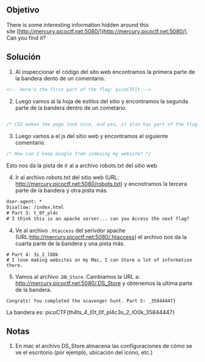 ## Objetivo
There is some interesting information hidden around this site [http://mercury.picoctf.net:5080/](http://mercury.picoctf.net:5080/). Can you find it?

## Solución
1. Al inspeccionar el código del sito web encontramos la primera parte de la bandera dento de un comentario. 
``` html
<!-- Here's the first part of the flag: picoCTF{t -->
```
2. Luego vamos al la hoja de estilos del sitio y encontramos la segunda parte de la bandera dentro de un cometario.
``` css
  
/* CSS makes the page look nice, and yes, it also has part of the flag. Here's part 2: h4ts_4_l0 */

```

3. Luego vamos a el js del sitio web y encontramos el siguiente comentario.
``` js
/* How can I keep Google from indexing my website? */
```
Esto nos da la pista de ir al a archivo robots.txt del sitio web

4. Ir al archivo robots.txt del sitio web (URL: http://mercury.picoctf.net:5080/robots.txt) y encnotramos la tercera parte de la bandera y otra pista más.
``` txt
User-agent: *
Disallow: /index.html
# Part 3: t_0f_pl4c
# I think this is an apache server... can you Access the next flag?
```

4. Ve al archivo `.htaccess` del serivdor apache (URL:http://mercury.picoctf.net:5080/.htaccess)
el archivo nos da la cuarta parte de la bandera y una pista más.
``` .htaccess
# Part 4: 3s_2_lO0k
# I love making websites on my Mac, I can Store a lot of information there.
```

5. Vamos al archivo .`DB_Store`. Cambiamos la URL a: http://mercury.picoctf.net:5080/.DS_Store y obtenemos la ultima parte de la bandera.
``` text
Congrats! You completed the scavenger hunt. Part 5: _35844447}
```

La bandera es:  picoCTF{th4ts_4_l0t_0f_pl4c3s_2_lO0k_35844447}

## Notas
1. En mac el archivo DS_Store almacena las configuraciones de cómo se ve el escritorio (por ejemplo, ubicación del icono, etc.)